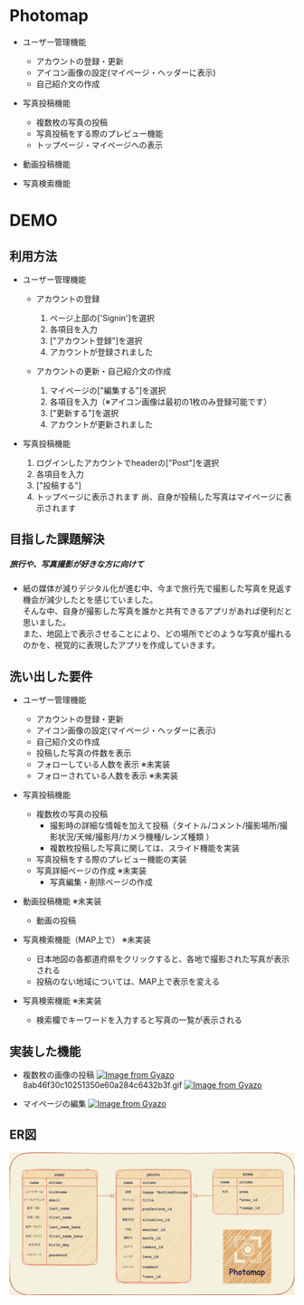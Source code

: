 # Photomap
- ユーザー管理機能
    - アカウントの登録・更新
    - アイコン画像の設定(マイページ・ヘッダーに表示)
    - 自己紹介文の作成

- 写真投稿機能
    - 複数枚の写真の投稿
    - 写真投稿をする際のプレビュー機能
    - トップページ・マイページへの表示

- 動画投稿機能
- 写真検索機能

<!-- #### アプリURL
##### https://photomap-32068.herokuapp.com/

#### テスト用アカウント
email：abc123@gmail.com
password：abc123 -->

# DEMO


## 利用方法

- ユーザー管理機能
    - アカウントの登録
        1. ページ上部の['Signin']を選択
        1. 各項目を入力
        1. ["アカウント登録"]を選択
        1. アカウントが登録されました

    - アカウントの更新・自己紹介文の作成
        1. マイページの["編集する"]を選択
        1. 各項目を入力（※アイコン画像は最初の1枚のみ登録可能です）
        1. ["更新する"]を選択
        1. アカウントが更新されました

- 写真投稿機能
    1. ログインしたアカウントでheaderの["Post"]を選択
    1. 各項目を入力
    1. ["投稿する"]
    1. トップページに表示されます
       尚、自身が投稿した写真はマイページに表示されます

## 目指した課題解決
##### 旅行や、写真撮影が好きな方に向けて
- 紙の媒体が減りデジタル化が進む中、今まで旅行先で撮影した写真を見返す機会が減少したとを感じていました。<br>
そんな中、自身が撮影した写真を誰かと共有できるアプリがあれば便利だと思いました。<br>
また、地図上で表示させることにより、どの場所でどのような写真が撮れるのかを、視覚的に表現したアプリを作成していきます。

## 洗い出した要件
- ユーザー管理機能
    - アカウントの登録・更新
    - アイコン画像の設定(マイページ・ヘッダーに表示)
    - 自己紹介文の作成
    - 投稿した写真の件数を表示
    - フォローしている人数を表示 ※未実装
    - フォローされている人数を表示 ※未実装

- 写真投稿機能
    - 複数枚の写真の投稿
        - 撮影時の詳細な情報を加えて投稿（タイトル/コメント/撮影場所/撮影状況/天候/撮影月/カメラ機種/レンズ種類 ）
        - 複数枚投稿した写真に関しては、スライド機能を実装
    - 写真投稿をする際のプレビュー機能の実装
    - 写真詳細ページの作成 ※未実装
        - 写真編集・削除ページの作成

- 動画投稿機能 ※未実装
    - 動画の投稿

- 写真検索機能（MAP上で） ※未実装
    - 日本地図の各都道府県をクリックすると、各地で撮影された写真が表示される
    - 投稿のない地域については、MAP上で表示を変える

- 写真検索機能 ※未実装
    - 検索欄でキーワードを入力すると写真の一覧が表示される

## 実装した機能

- 複数枚の画像の投稿
  [![Image from Gyazo](https://i.gyazo.com/8ab46f30c10251350e60a284c6432b3f.gif)](https://gyazo.com/8ab46f30c10251350e60a284c6432b3f)
  8ab46f30c10251350e60a284c6432b3f.gif
  [![Image from Gyazo](https://i.gyazo.com/8ab46f30c10251350e60a284c6432b3f.gif)](https://gyazo.com/8ab46f30c10251350e60a284c6432b3f)

- マイページの編集
  [![Image from Gyazo](https://i.gyazo.com/597e38aae2f6c0c1ea602477cbfd49a3.gif)](https://gyazo.com/597e38aae2f6c0c1ea602477cbfd49a3)


## ER図
![ER図](photomap.png)

